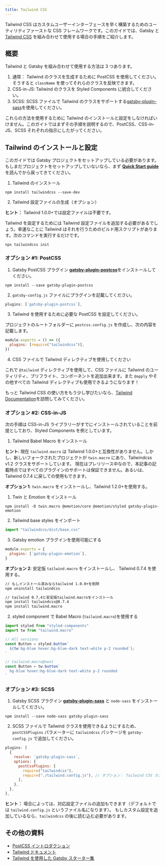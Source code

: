 ```yaml
---
title: Tailwind CSS
---
```


Tailwind CSS はカスタムユーザーインターフェースを早く構築するためのユーティリティファーストな CSS フレームワークです。このガイドでは、Gatsby と [Tailwind CSS](https://tailwindcss.com/) を組み合わせて使用する場合の手順をご紹介します。

## 概要

Tailwind と Gatsby を組み合わせて使用する方法は 3 つあります。

1. 通常： Tailwind のクラスを生成するために PostCSS を使用してください。そうすると `className` を使ってそれらのクラスを反映できます。
2. CSS-in-JS: Tailwind のクラスを Styled Components に統合してください。
3. SCSS: SCSS ファイルで Tailwind のクラスをサポートする[gatsby-plugin-sass](/packages/gatsby-plugin-sass)を使用してください。

これらの方法を使用するために Tailwind のインストールと設定をしなければいけません。このガイトではまずその手順を説明するので、PostCSS、CSS-in-JS、SCSS それぞれの指示にしたがってください。

## Tailwind のインストールと設定

このガイドでは Gatsby プロジェクトをセットアップしている必要があります。もしまだプロジェクトをセットアップしていないなら、まず [**Quick Start guide**](/docs/quick-start)を読んでから戻ってきてください。

1. Tailwind のインストール

```shell
npm install tailwindcss --save-dev
```

2. Tailwind 設定ファイルの生成（オプション）

**ヒント：** Tailwind 1.0.0+では設定ファイルは不要です。

Tailwind を設定するためには Tailwind 設定ファイルを追加する必要があるでしょう。幸運なことに Tailwind はそれを行うためのビルド用スクリプトがあります。次のコマンドを実行するだけです。

```shell
npx tailwindcss init
```

### オプション #1: PostCSS

1.  Gatsby PostCSS プラグイン [**gatsby-plugin-postcss**](/packages/gatsby-plugin-postcss)をインストールしてください。

```shell
npm install --save gatsby-plugin-postcss
```

2.  `gatsby-config.js` ファイルにプラグインを記載してください。

```javascript:title=gatsby-config.js
plugins: [`gatsby-plugin-postcss`],
```

3. Tailwind を使用するために必要な PostCSS を設定してください。

プロジェクトのルートフォルダーに `postcss.config.js` を作成し、次の内容を記載します。

```javascript:title=postcss.config.js
module.exports = () => ({
  plugins: [require("tailwindcss")],
})
```

4. CSS ファイルで Tailwind ディレクティブを使用してください

これで `@tailwind` ディレクティブを使用して、CSS ファイルに Tailwind のユーティリティ、プリフライト、コンポーネントを追加出来ます。また `@apply` やその他すべての Tailwind ディレクティブも使用できるようになります！

もっと Tailwind CSS の使い方をもう少し学びたいなら、[Tailwind Documentation](https://tailwindcss.com/docs/installation#3-use-tailwind-in-your-css)を訪問してみてください。

### オプション #2: CSS-in-JS

次の手順は CSS-in-JS ライブラリーがすでにインストールされていることを前提としており、Styled Components を例としています。

1. Tailwind Babel Macro をインストール

**ヒント**: 現在 `tailwind.macro` は Tailwind 1.0.0+と互換性がありません。しかし、新しいフォークされたプロジェクトが `twin.macro` にあり、Tailwindcss v1.2 クラスをサポートしています。 現在はプレリリース中なので、本記事の記載時点ではすべてのプラグインのサポートは保証できません。あるいは、Tailwind 0.7.4 に戻しての使用もできます。

**オプション 1**: `twin.macro` をインストールし、Tailwind 1.2.0+を使用する。

1. Twin と Emotion をインストール

```shell
npm install -D twin.macro @emotion/core @emotion/styled gatsby-plugin-emotion
```

2. Tailwind base styles をインポート

```javascript:title=gatsby-browser.js
import "tailwindcss/dist/base.css"
```

3. Gatsby emotion プラグインを使用可能にする

```javascript:title=gatsby-config.js
module.exports = {
  plugins: [`gatsby-plugin-emotion`],
}
```

**オプション 2**: 安定版 `tailwind.macro` をインストールし、 Tailwind 0.7.4 を使用する。

```bash
// もしインストール済みならtailwind 1.0.0+を削除
npm uninstall tailwindcss

// tailwind 0.7.4と安定版tailwind.macroをインストール
npm install tailwindcss@0.7.4
npm install tailwind.macro
```

2. styled component で Babel Macro (`tailwind.macro`)を使用する

```javascript
import styled from "styled-components"
import tw from "tailwind.macro"

// All versions
const Button = styled.button`
  ${tw`bg-blue hover:bg-blue-dark text-white p-2 rounded`};
`

// tailwind.macro@next
const Button = tw.button`
  bg-blue hover:bg-blue-dark text-white p-2 rounded
`
```

### オプション #3: SCSS

1. Gatsby SCSS プラグイン [**gatsby-plugin-sass**](/packages/gatsby-plugin-sass) と `node-sass` をインストールしてください。

```shell
npm install --save node-sass gatsby-plugin-sass
```

2. SCSS ファイルで Tailwind クラスを使用できるようにするため、 `postCSSPlugins` パラメーターに `tailwindcss` パッケージを `gatsby-config.js` で追加してください。

```javascript:title=gatsby-config.js
plugins: [
  {
    resolve: `gatsby-plugin-sass`,
    options: {
      postCssPlugins: [
        require("tailwindcss"),
        require("./tailwind.config.js"), // オプション： Tailwind CSS カスタム設定を読み込む
      ],
    },
  },
],
```

**ヒント：** 場合によっては、対応設定ファイルの追加もできます（デフォルトでは `tailwind.config.js` というファイル名になります）。
もしカスタム設定を追加しているなら、`tailwindcss` の後に読む込む必要があります。

## その他の資料

- [PostCSS イントロダクション](https://www.smashingmagazine.com/2015/12/introduction-to-postcss/)
- [Tailwind ドキュメント](https://tailwindcss.com/)
- [Tailwind を使用した Gatsby スターター集](/starters/?c=Styling%3ATailwind&v=2)
